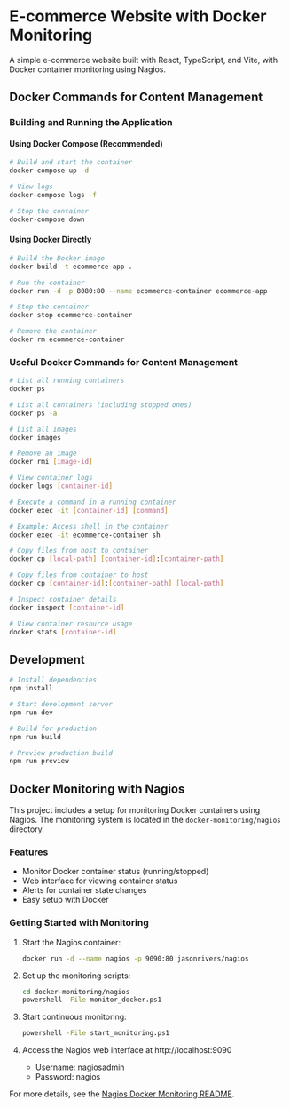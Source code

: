 # E-commerce Website with Docker Monitoring

A simple e-commerce website built with React, TypeScript, and Vite, with Docker container monitoring using Nagios.

## Docker Commands for Content Management

### Building and Running the Application

#### Using Docker Compose (Recommended)

```bash
# Build and start the container
docker-compose up -d

# View logs
docker-compose logs -f

# Stop the container
docker-compose down
```

#### Using Docker Directly

```bash
# Build the Docker image
docker build -t ecommerce-app .

# Run the container
docker run -d -p 8080:80 --name ecommerce-container ecommerce-app

# Stop the container
docker stop ecommerce-container

# Remove the container
docker rm ecommerce-container
```

### Useful Docker Commands for Content Management

```bash
# List all running containers
docker ps

# List all containers (including stopped ones)
docker ps -a

# List all images
docker images

# Remove an image
docker rmi [image-id]

# View container logs
docker logs [container-id]

# Execute a command in a running container
docker exec -it [container-id] [command]

# Example: Access shell in the container
docker exec -it ecommerce-container sh

# Copy files from host to container
docker cp [local-path] [container-id]:[container-path]

# Copy files from container to host
docker cp [container-id]:[container-path] [local-path]

# Inspect container details
docker inspect [container-id]

# View container resource usage
docker stats [container-id]
```

## Development

```bash
# Install dependencies
npm install

# Start development server
npm run dev

# Build for production
npm run build

# Preview production build
npm run preview
```

## Docker Monitoring with Nagios

This project includes a setup for monitoring Docker containers using Nagios. The monitoring system is located in the `docker-monitoring/nagios` directory.

### Features

- Monitor Docker container status (running/stopped)
- Web interface for viewing container status
- Alerts for container state changes
- Easy setup with Docker

### Getting Started with Monitoring

1. Start the Nagios container:
   ```bash
   docker run -d --name nagios -p 9090:80 jasonrivers/nagios
   ```

2. Set up the monitoring scripts:
   ```bash
   cd docker-monitoring/nagios
   powershell -File monitor_docker.ps1
   ```

3. Start continuous monitoring:
   ```bash
   powershell -File start_monitoring.ps1
   ```

4. Access the Nagios web interface at http://localhost:9090
   - Username: nagiosadmin
   - Password: nagios

For more details, see the [Nagios Docker Monitoring README](docker-monitoring/nagios/README.md).
